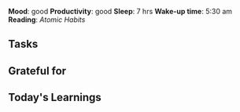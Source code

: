 **Mood**: good
**Productivity**: good
**Sleep**: 7 hrs
**Wake-up time**: 5:30 am
**Reading**: *Atomic Habits*

## Tasks


## Grateful for


## Today's Learnings
